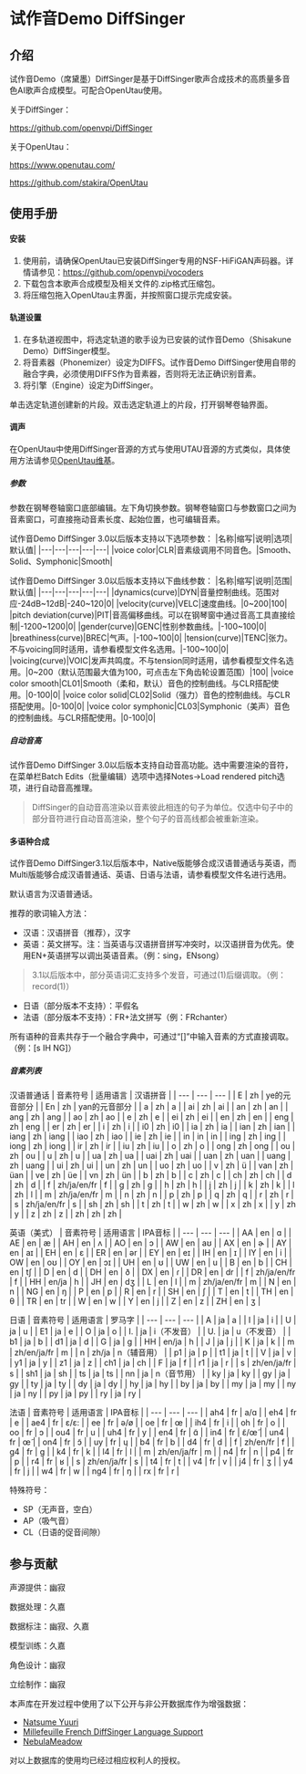 # 试作音Demo DiffSinger

## 介绍
试作音Demo（席黛墨）DiffSinger是基于DiffSinger歌声合成技术的高质量多音色AI歌声合成模型。可配合OpenUtau使用。

关于DiffSinger：

https://github.com/openvpi/DiffSinger

关于OpenUtau：

https://www.openutau.com/

https://github.com/stakira/OpenUtau

## 使用手册
#### 安装

1.  使用前，请确保OpenUtau已安装DiffSinger专用的NSF-HiFiGAN声码器。详情请参见：https://github.com/openvpi/vocoders
2.  下载包含本歌声合成模型及相关文件的.zip格式压缩包。
3.  将压缩包拖入OpenUtau主界面，并按照窗口提示完成安装。

#### 轨道设置

1.  在多轨道视图中，将选定轨道的歌手设为已安装的试作音Demo（Shisakune Demo）DiffSinger模型。
2.  将音素器（Phonemizer）设定为DIFFS。试作音Demo DiffSinger使用自带的融合字典，必须使用DIFFS作为音素器，否则将无法正确识别音素。
3.  将引擎（Engine）设定为DiffSinger。

单击选定轨道创建新的片段。双击选定轨道上的片段，打开钢琴卷轴界面。

#### 调声
在OpenUtau中使用DiffSinger音源的方式与使用UTAU音源的方式类似，具体使用方法请参见[OpenUtau维基](http://opensynth.miraheze.org/wiki/OpenUTAU)。

##### 参数
参数在钢琴卷轴窗口底部编辑。左下角切换参数。钢琴卷轴窗口与参数窗口之间为音素窗口，可直接拖动音素长度、起始位置，也可编辑音素。

试作音Demo DiffSinger 3.0以后版本支持以下选项参数：
|名称|缩写|说明|选项|默认值|
|---|---|---|---|---|
|voice color|CLR|音素级调用不同音色。|Smooth、Solid、Symphonic|Smooth|	

试作音Demo DiffSinger 3.0以后版本支持以下曲线参数：
|名称|缩写|说明|范围|默认值|
|---|---|---|---|---|
|dynamics(curve)|DYN|音量控制曲线。范围对应-24dB~12dB|-240~120|0|
|velocity(curve)|VELC|速度曲线。|0~200|100|
|pitch deviation(curve)|PIT|音高偏移曲线。可以在钢琴窗中通过音高工具直接绘制|-1200~1200|0|
|gender(curve)|GENC|性别参数曲线。|-100~100|0|
|breathiness(curve)|BREC|气声。|-100~100|0|
|tension(curve)|TENC|张力。不与voicing同时适用，请参看模型文件名选用。|-100~100|0|
|voicing(curve)|VOIC|发声共鸣度。不与tension同时适用，请参看模型文件名选用。|0~200（默认范围最大值为100，可点击左下角齿轮设置范围）|100|
|voice color smooth|CL01|Smooth（柔和，默认）音色的控制曲线。与CLR搭配使用。|0-100|0|
|voice color solid|CL02|Solid（强力）音色的控制曲线。与CLR搭配使用。|0-100|0|
|voice color symphonic|CL03|Symphonic（美声）音色的控制曲线。与CLR搭配使用。|0-100|0|

##### 自动音高
试作音Demo DiffSinger 3.0以后版本支持自动音高功能。选中需要渲染的音符，在菜单栏Batch Edits（批量编辑）选项中选择Notes->Load rendered pitch选项，进行自动音高推理。
> DiffSinger的自动音高渲染以音素彼此相连的句子为单位。仅选中句子中的部分音符进行自动音高渲染，整个句子的音高线都会被重新渲染。

#### 多语种合成
试作音Demo DiffSinger3.1以后版本中，Native版能够合成汉语普通话与英语，而Multi版能够合成汉语普通话、英语、日语与法语，请参看模型文件名进行选用。

默认语言为汉语普通话。

推荐的歌词输入方法：
- 汉语：汉语拼音（推荐），汉字
- 英语：英文拼写。注：当英语与汉语拼音拼写冲突时，以汉语拼音为优先。使用EN+英语拼写以调出英语音素。（例：sing，ENsong）
> 3.1以后版本中，部分英语词汇支持多个发音，可通过(1)后缀调取。（例：record(1)）
- 日语（部分版本不支持）：平假名
- 法语（部分版本不支持）：FR+法文拼写（例：FRchanter）

所有语种的音素共存于一个融合字典中，可通过“[]”中输入音素的方式直接调取。（例：[s IH NG]）

##### 音素列表
汉语普通话
|	音素符号	|	适用语言	|	汉语拼音	|
|	---	|	---	|	---	|
|	E	|	zh	|	ye的元音部分	|
|	En	|	zh	|	yan的元音部分	|
|	a	|	zh	|	a	|
|	ai	|	zh	|	ai	|
|	an	|	zh	|	an	|
|	ang	|	zh	|	ang	|
|	ao	|	zh	|	ao	|
|	e	|	zh	|	e	|
|	ei	|	zh	|	ei	|
|	en	|	zh	|	en	|
|	eng	|	zh	|	eng	|
|	er	|	zh	|	er	|
|	i	|	zh	|	i	|
|	i0	|	zh	|	i0	|
|	ia	|	zh	|	ia	|
|	ian	|	zh	|	ian	|
|	iang	|	zh	|	iang	|
|	iao	|	zh	|	iao	|
|	ie	|	zh	|	ie	|
|	in	|	in	|	in	|
|	ing	|	zh	|	ing	|
|	iong	|	zh	|	iong	|
|	ir	|	zh	|	ir	|
|	iu	|	zh	|	iu	|
|	o	|	zh	|	o	|
|	ong	|	zh	|	ong	|
|	ou	|	zh	|	ou	|
|	u	|	zh	|	u	|
|	ua	|	zh	|	ua	|
|	uai	|	zh	|	uai	|
|	uan	|	zh	|	uan	|
|	uang	|	zh	|	uang	|
|	ui	|	zh	|	ui	|
|	un	|	zh	|	un	|
|	uo	|	zh	|	uo	|
|	v	|	zh	|	ü	|
|	van	|	zh	|	üan	|
|	ve	|	zh	|	üe	|
|	vn	|	zh	|	ün	|
|	b	|	zh	|	b	|
|	c	|	zh	|	c	|
|	ch	|	zh	|	ch	|
|	d	|	zh	|	d	|
|	f	|	zh/ja/en/fr	|	f	|
|	g	|	zh	|	g	|
|	h	|	zh	|	h	|
|	j	|	zh	|	j	|
|	k	|	zh	|	k	|
|	l	|	zh	|	l	|
|	m	|	zh/ja/en/fr	|	m	|
|	n	|	zh	|	n	|
|	p	|	zh	|	p	|
|	q	|	zh	|	q	|
|	r	|	zh	|	r	|
|	s	|	zh/ja/en/fr	|	s	|
|	sh	|	zh	|	sh	|
|	t	|	zh	|	t	|
|	w	|	zh	|	w	|
|	x	|	zh	|	x	|
|	y	|	zh	|	y	|
|	z	|	zh	|	z	|
|	zh	|	zh	|	zh	|

英语（美式）
|	音素符号	|	适用语言	|	IPA音标	|
|	---	|	---	|	---	|
|	AA	|	en	|	ɑ	|
|	AE	|	en	|	æ	|
|	AH	|	en	|	ʌ	|
|	AO	|	en	|	ɔ	|
|	AW	|	en	|	aʊ	|
|	AX	|	en	|	ɚ	|
|	AY	|	en	|	aɪ	|
|	EH	|	en	|	ɛ	|
|	ER	|	en	|	ər	|
|	EY	|	en	|	eɪ	|
|	IH	|	en	|	ɪ	|
|	IY	|	en	|	i	|
|	OW	|	en	|	oʊ	|
|	OY	|	en	|	ɔɪ	|
|	UH	|	en	|	ʊ	|
|	UW	|	en	|	u	|
|	B	|	en	|	b	|
|	CH	|	en	|	tʃ	|
|	D	|	en	|	d	|
|	DH	|	en	|	ð	|
|	DX	|	en	|	ɾ	|
|	DR	|	en	|	dr	|
|	f	|	zh/ja/en/fr	|	f	|
|	HH	|	en/ja	|	h	|
|	JH	|	en	|	dʒ	|
|	L	|	en	|	l	|
|	m	|	zh/ja/en/fr	|	m	|
|	N	|	en	|	n	|
|	NG	|	en	|	ŋ	|
|	P	|	en	|	p	|
|	R	|	en	|	r	|
|	SH	|	en	|	ʃ	|
|	T	|	en	|	t	|
|	TH	|	en	|	θ	|
|	TR	|	en	|	tr	|
|	W	|	en	|	w	|
|	Y	|	en	|	j	|
|	Z	|	en	|	z	|
|	ZH	|	en	|	ʒ	|

日语
|	音素符号	|	适用语言	|	罗马字	|
|	---	|	---	|	---	|
|	A	|	ja	|	a	|
|	I	|	ja	|	i	|
|	U	|	ja	|	u	|
|	E1	|	ja	|	e	|
|	O	|	ja	|	o	|
|	I.	|	ja	|	i（不发音）	|
|	U.	|	ja	|	u（不发音）	|
|	b1	|	ja	|	b	|
|	d1	|	ja	|	d	|
|	G	|	ja	|	g	|
|	HH	|	en/ja	|	h	|
|	J	|	ja	|	j	|
|	K	|	ja	|	k	|
|	m	|	zh/en/ja/fr	|	m	|
|	n	|	zh/ja	|	n（辅音用）	|
|	p1	|	ja	|	p	|
|	t1	|	ja	|	t	|
|	V	|	ja	|	v	|
|	y1	|	ja	|	y	|
|	z1	|	ja	|	z	|
|	ch1	|	ja	|	ch	|
|	F	|	ja	|	f	|
|	r1	|	ja	|	r	|
|	s	|	zh/en/ja/fr	|	s	|
|	sh1	|	ja	|	sh	|
|	ts	|	ja	|	ts	|
|	nn	|	ja	|	n（音节用）	|
|	ky	|	ja	|	ky	|
|	gy	|	ja	|	gy	|
|	ty	|	ja	|	ty	|
|	dy	|	ja	|	dy	|
|	hy	|	ja	|	hy	|
|	by	|	ja	|	by	|
|	my	|	ja	|	my	|
|	ny	|	ja	|	ny	|
|	py	|	ja	|	py	|
|	ry	|	ja	|	ry	|

法语
|	音素符号	|	适用语言	|	IPA音标	|
|	---	|	---	|	---	|
|	ah4	|	fr	|	a/ɑ	|
|	eh4	|	fr	|	e	|
|	ae4	|	fr	|	ɛ/ɛ:	|
|	ee	|	fr	|	ə/ø	|
|	oe	|	fr	|	œ	|
|	ih4	|	fr	|	i	|
|	oh	|	fr	|	o	|
|	oo	|	fr	|	ɔ	|
|	ou4	|	fr	|	u	|
|	uh4	|	fr	|	y	|
|	en4	|	fr	|	ɑ̃	|
|	in4	|	fr	|	ɛ̃/œ̃	|
|	un4	|	fr	|	œ̃	|
|	on4	|	fr	|	ɔ̃	|
|	uy	|	fr	|	ɥ	|
|	b4	|	fr	|	b	|
|	d4	|	fr	|	d	|
|	f	|	zh/en/fr	|	f	|
|	g4	|	fr	|	g	|
|	k4	|	fr	|	k	|
|	l4	|	fr	|	l	|
|	m	|	zh/en/ja/fr	|	m	|
|	n4	|	fr	|	n	|
|	p4	|	fr	|	p	|
|	r4	|	fr	|	ʁ	|
|	s	|	zh/en/ja/fr	|	s	|
|	t4	|	fr	|	t	|
|	v4	|	fr	|	v	|
|	j4	|	fr	|	ʒ	|
|	y4	|	fr	|	j	|
|	w4	|	fr	|	w	|
|	ng4	|	fr	|	ŋ	|
|	rx	|	fr	|	r	|

特殊符号：
- SP（无声音，空白）
- AP（吸气音）
- CL（日语的促音间隙）

## 参与贡献

声源提供：幽寂

数据处理：久嘉

数据标注：幽寂、久嘉

模型训练：久嘉

角色设计：幽寂

立绘制作：幽寂

本声库在开发过程中使用了以下公开与非公开数据库作为增强数据：
-  [Natsume Yuuri](https://ksdcm1ng.wixsite.com/njksofficial)
-  [Millefeuille French DiffSinger Language Support](https://github.com/imsupposedto/Millefeuille-DiffSinger-French)
-  [NebulaMeadow](https://x.com/NebulaMeadow)

对以上数据库的使用均已经过相应权利人的授权。


